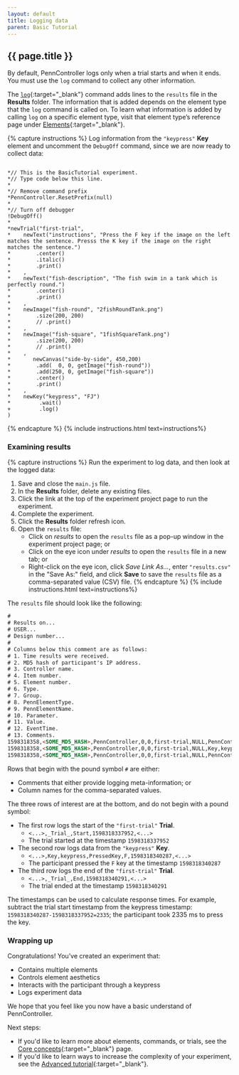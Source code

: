 ```yaml
---
layout: default
title: Logging data
parent: Basic Tutorial
---
```


## {{ page.title }}

By default, PennController logs only when a trial starts and when it ends. You must use the `log` command to collect any other information. 

The [`log`]({{site.baseurl}}/docs/action-commands/standard-log){:target="_blank"} command adds lines to the `results` file in the **Results** folder. The information that is added depends on the element type that the `log` command is called on. To learn what information is added by calling `log` on a specific element type, visit that element type’s reference page under [Elements]({{site.baseurl}}/docs/elements){:target="_blank"}.

{% capture instructions %}
Log information from the `"keypress"` **Key** element and uncomment the `DebugOff` command, since we are now ready to collect data:

<pre><code class="language-diff-javascript diff-highlight"> 
*// This is the BasicTutorial experiment.
*// Type code below this line.
*
*// Remove command prefix
*PennController.ResetPrefix(null)
*
*// Turn off debugger
!DebugOff()
*
*newTrial("first-trial",
*    newText("instructions", "Press the F key if the image on the left matches the sentence. Presss the K key if the image on the right matches the sentence.")
*        .center()
*        .italic()
*        .print()
*    ,
*    newText("fish-description", "The fish swim in a tank which is perfectly round.")
*        .center()
*        .print()
*    ,
*    newImage("fish-round", "2fishRoundTank.png")    
*        .size(200, 200)
*        // .print()
*    ,
*    newImage("fish-square", "1fishSquareTank.png")
*        .size(200, 200)
*        // .print()
*    , 
*   	newCanvas("side-by-side", 450,200)
*        .add(  0, 0, getImage("fish-round"))
*        .add(250, 0, getImage("fish-square"))
*        .center()
*        .print()
*    ,
*    newKey("keypress", "FJ")
*         .wait()
+         .log()
)
</code></pre>
{% endcapture %}
{% include instructions.html text=instructions%}

### Examining results

{% capture instructions %}
Run the experiment to log data, and then look at the logged data:

1. Save and close the `main.js` file.
2. In the **Results** folder, delete any existing files.
3. Click the link at the top of the experiment project page to run the experiment.
4. Complete the experiment.
5. Click the **Results** folder refresh icon.
6. Open the `results` file:
   + Click on *results* to open the `results` file as a pop-up window in the experiment project page; or
   + Click on the eye icon under *results* to open the `results` file in a new tab; or
   + Right-click on the eye icon, click *Save Link As...*, enter `"results.csv"` in the "Save As:" field, and click **Save** to save the `results` file as a comma-separated value (CSV) file.
{% endcapture %}
{% include instructions.html text=instructions%}

The `results` file should look like the following:

```html
#
# Results on...
# USER...
# Design number...
#
# Columns below this comment are as follows:
# 1. Time results were received.
# 2. MD5 hash of participant's IP address.
# 3. Controller name.
# 4. Item number.
# 5. Element number.
# 6. Type.
# 7. Group.
# 8. PennElementType.
# 9. PennElementName.
# 10. Parameter.
# 11. Value.
# 12. EventTime.
# 13. Comments.
1598318358,<SOME_MD5_HASH>,PennController,0,0,first-trial,NULL,PennController,0,_Trial_,Start,1598318337952,NULL
1598318358,<SOME_MD5_HASH>,PennController,0,0,first-trial,NULL,Key,keypress,PressedKey,F,1598318340287,Wait success
1598318358,<SOME_MD5_HASH>,PennController,0,0,first-trial,NULL,PennController,0,_Trial_,End,1598318340291,NULL
```

Rows that begin with the pound symbol `#` are either:

+ Comments that either provide logging meta-information; or
+ Column names for the comma-separated values. 

The three rows of interest are at the bottom, and do not begin with a pound symbol:

+ The first row logs the start of the `"first-trial"` **Trial**. 
  + `<...>,_Trial_,Start,1598318337952,<...>`
  +  The trial started at the timestamp `1598318337952`
+ The second row logs data from the `"keypress"` **Key**.
  + `<...>,Key,keypress,PressedKey,F,1598318340287,<...>`
  + The participant pressed the `F` key at the timestamp `1598318340287`
+ The third row logs the end of the `"first-trial"` **Trial**.
  + `<...>,_Trial_,End,1598318340291,<...>`
  + The trial ended at the timestamp `1598318340291`

The timestamps can be used to calculate response times. For example, subtract the trial start timestamp from the keypress timestamp: `1598318340287-1598318337952=2335`; the participant took 2335 ms to press the key.

### Wrapping up

Congratulations! You’ve created an experiment that:

+ Contains multiple elements
+ Controls element aesthetics
+ Interacts with the participant through a keypress
+ Logs experiment data

We hope that you feel like you now have a basic understand of PennController.

Next steps:

+ If you'd like to learn more about elements, commands, or trials, see the [Core concepts]({{site.baseurl}}/docs/core-concepts){:target="_blank"} page. 
+ If you'd like to learn ways to increase the complexity of your experiment, see the [Advanced tutorial]({{site.baseurl}}/docs/advanced-tutorial){:target="_blank"}.

